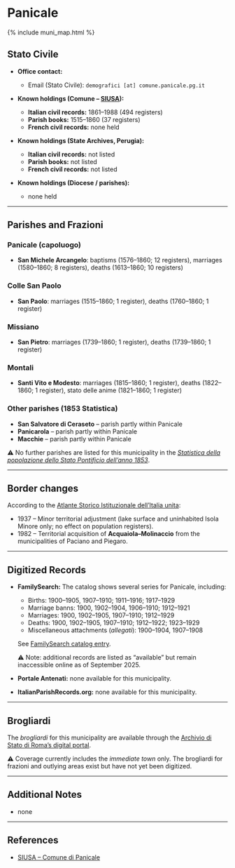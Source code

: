 # Panicale

{% include muni_map.html %}

## Stato Civile

* **Office contact:**

  * Email (Stato Civile): `demografici [at] comune.panicale.pg.it`

* **Known holdings (Comune – [SIUSA](https://siusa-archivi.cultura.gov.it/cgi-bin/siusa/pagina.pl?TipoPag=comparc&Chiave=322342)):**

  * **Italian civil records:** 1861–1988 (494 registers)
  * **Parish books:** 1515–1860 (37 registers)
  * **French civil records:** none held

* **Known holdings (State Archives, Perugia):**

  * **Italian civil records:** not listed
  * **Parish books:** not listed
  * **French civil records:** not listed

* **Known holdings (Diocese / parishes):**

  * none held

---

## Parishes and Frazioni

### Panicale (capoluogo)

* **San Michele Arcangelo**: baptisms (1576–1860; 12 registers), marriages (1580–1860; 8 registers), deaths (1613–1860; 10 registers)

### Colle San Paolo

* **San Paolo**: marriages (1515–1860; 1 register), deaths (1760–1860; 1 register)

### Missiano

* **San Pietro**: marriages (1739–1860; 1 register), deaths (1739–1860; 1 register)

### Montali

* **Santi Vito e Modesto**: marriages (1815–1860; 1 register), deaths (1822–1860; 1 register), stato delle anime (1821–1860; 1 register)

### Other parishes (1853 Statistica)

* **San Salvatore di Ceraseto** – parish partly within Panicale
* **Panicarola** – parish partly within Panicale
* **Macchie** – parish partly within Panicale

⚠️ No further parishes are listed for this municipality in the *[Statistica della popolazione dello Stato Pontificio dell’anno 1853](https://www.google.it/books/edition/Statistics_della_popolazione_dello_Stato/v6dCAQAAMAAJ)*.

---

## Border changes

According to the [Atlante Storico Istituzionale dell’Italia unita](http://dati.san.beniculturali.it/asi/local/detail.html?UA05107):

* 1937 – Minor territorial adjustment (lake surface and uninhabited Isola Minore only; no effect on population registers).
* 1982 – Territorial acquisition of **Acquaiola–Molinaccio** from the municipalities of Paciano and Piegaro.

---

## Digitized Records

* **FamilySearch:** The catalog shows several series for Panicale, including:

  * Births: 1900–1905, 1907–1910; 1911–1916; 1917–1929
  * Marriage banns: 1900, 1902–1904, 1906–1910; 1912–1921
  * Marriages: 1900, 1902–1905, 1907–1910; 1912–1929
  * Deaths: 1900, 1902–1905, 1907–1910; 1912–1922; 1923–1929
  * Miscellaneous attachments (*allegati*): 1900–1904, 1907–1908

  See [FamilySearch catalog entry](https://www.familysearch.org/en/search/catalog/835193).

  ⚠️ Note: additional records are listed as “available” but remain inaccessible online as of September 2025.

* **Portale Antenati:** none available for this municipality.

* **ItalianParishRecords.org:** none available for this municipality.

---

## Brogliardi

The *brogliardi* for this municipality are available through the [Archivio di Stato di Roma’s digital portal](https://imagoarchiviodistatoroma.cultura.gov.it/Gregoriano/s_brogliardi.php?Provincia=Perugia&Denominazione=Panicale).

⚠️ Coverage currently includes the *immediate town* only. The brogliardi for frazioni and outlying areas exist but have not yet been digitized.

---

## Additional Notes

* none

---

## References

* [SIUSA – Comune di Panicale](https://siusa-archivi.cultura.gov.it/cgi-bin/siusa/pagina.pl?TipoPag=comparc&Chiave=322342)
